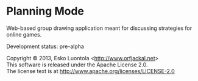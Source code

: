
Planning Mode
=============

Web-based group drawing application meant for discussing strategies for online games.

Development status: pre-alpha

Copyright © 2013, Esko Luontola <<http://www.orfjackal.net>>  
This software is released under the Apache License 2.0.  
The license text is at http://www.apache.org/licenses/LICENSE-2.0
